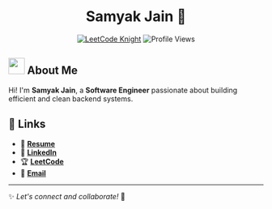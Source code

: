 <h1 align="center">Samyak Jain 🚀</h1>

<p align="center">
  <a href="https://leetcode.com/samyak1409"><img src="https://img.shields.io/badge/LeetCode-Knight-orange?style=for-the-badge&logo=leetcode" alt="LeetCode Knight"></a>
  <img src="https://komarev.com/ghpvc/?username=samyak1409&style=for-the-badge&color=blue" alt="Profile Views" />
</p>

## <img src="https://em-content.zobj.net/source/noto-emoji-animations/344/waving-hand_1f44b.gif" width="32"> About Me
Hi! I'm **Samyak Jain**, a **Software Engineer** passionate about building efficient and clean backend systems.

## 🔗 Links
- 📄 **[Resume](https://drive.google.com/file/d/1UHCHQsTe7jQk9BSKmZElJ0fucD8wq0Od)**
- 💼 **[LinkedIn](https://linkedin.com/in/samyak1409)**
- 🏆 **[LeetCode](https://leetcode.com/samyak1409)**
- 📧 **[Email](mailto:samyak65400@gmail.com)**

---

✨ _Let's connect and collaborate!_ 🚀

